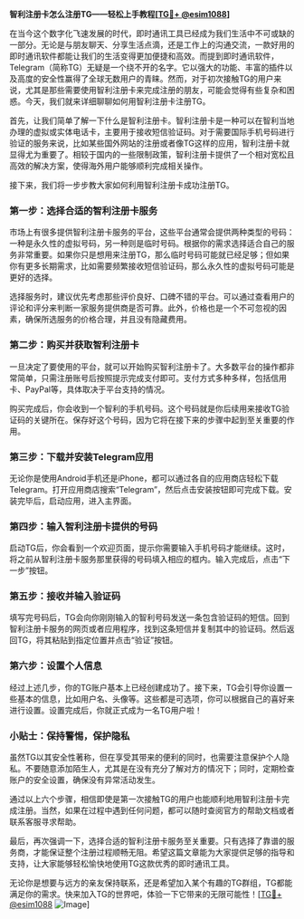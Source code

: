 **智利注册卡怎么注册TG——轻松上手教程[[TG💪+ @esim1088](https://t.me/s/esim1088)]**

在当今这个数字化飞速发展的时代，即时通讯工具已经成为我们生活中不可或缺的一部分。无论是与朋友聊天、分享生活点滴，还是工作上的沟通交流，一款好用的即时通讯软件都能让我们的生活变得更加便捷和高效。而提到即时通讯软件，Telegram（简称TG）无疑是一个绕不开的名字。它以强大的功能、丰富的插件以及高度的安全性赢得了全球无数用户的青睐。然而，对于初次接触TG的用户来说，尤其是那些需要使用智利注册卡来完成注册的朋友，可能会觉得有些复杂和困惑。今天，我们就来详细聊聊如何用智利注册卡注册TG。

首先，让我们简单了解一下什么是智利注册卡。智利注册卡是一种可以在智利当地办理的虚拟或实体电话卡，主要用于接收短信验证码。对于需要国际手机号码进行验证的服务来说，比如某些国外网站的注册或者像TG这样的应用，智利注册卡就显得尤为重要了。相较于国内的一些限制政策，智利注册卡提供了一个相对宽松且高效的解决方案，使得海外用户能够顺利完成相关操作。

接下来，我们将一步步教大家如何利用智利注册卡成功注册TG。

### 第一步：选择合适的智利注册卡服务

市场上有很多提供智利注册卡服务的平台，这些平台通常会提供两种类型的号码：一种是永久性的虚拟号码，另一种则是临时号码。根据你的需求选择适合自己的服务非常重要。如果你只是想用来注册TG，那么临时号码可能就已经足够；但如果你有更多长期需求，比如需要频繁接收短信验证码，那么永久性的虚拟号码可能是更好的选择。

选择服务时，建议优先考虑那些评价良好、口碑不错的平台。可以通过查看用户的评论和评分来判断一家服务提供商是否可靠。此外，价格也是一个不可忽视的因素，确保所选服务的价格合理，并且没有隐藏费用。

### 第二步：购买并获取智利注册卡

一旦决定了要使用的平台，就可以开始购买智利注册卡了。大多数平台的操作都非常简单，只需注册账号后按照提示完成支付即可。支付方式多种多样，包括信用卡、PayPal等，具体取决于平台支持的情况。

购买完成后，你会收到一个智利的手机号码。这个号码就是你后续用来接收TG验证码的关键所在。保存好这个号码，因为它将在接下来的步骤中起到至关重要的作用。

### 第三步：下载并安装Telegram应用

无论你是使用Android手机还是iPhone，都可以通过各自的应用商店轻松下载Telegram。打开应用商店搜索“Telegram”，然后点击安装按钮即可完成下载。安装完毕后，启动应用，进入主界面。

### 第四步：输入智利注册卡提供的号码

启动TG后，你会看到一个欢迎页面，提示你需要输入手机号码才能继续。这时，将之前从智利注册卡服务那里获得的号码填入相应的框内。输入完成后，点击“下一步”按钮。

### 第五步：接收并输入验证码

填写完号码后，TG会向你刚刚输入的智利号码发送一条包含验证码的短信。回到智利注册卡服务的网页或者应用程序，找到这条短信并复制其中的验证码。然后返回TG，将其粘贴到指定位置并点击“验证”按钮。

### 第六步：设置个人信息

经过上述几步，你的TG账户基本上已经创建成功了。接下来，TG会引导你设置一些基本的信息，比如用户名、头像等。这些都是可选项，你可以根据自己的喜好来进行设置。设置完成后，你就正式成为一名TG用户啦！

### 小贴士：保持警惕，保护隐私

虽然TG以其安全性著称，但在享受其带来的便利的同时，也需要注意保护个人隐私。不要随意添加陌生人，尤其是在没有充分了解对方的情况下；同时，定期检查账户的安全设置，确保没有异常活动发生。

通过以上六个步骤，相信即使是第一次接触TG的用户也能顺利地用智利注册卡完成注册。当然，如果在过程中遇到任何问题，都可以随时查阅官方的帮助文档或者联系客服寻求帮助。

最后，再次强调一下，选择合适的智利注册卡服务至关重要。只有选择了靠谱的服务商，才能保证整个注册过程顺畅无阻。希望这篇文章能为大家提供足够的指导和支持，让大家能够轻松愉快地使用TG这款优秀的即时通讯工具。

无论你是想要与远方的亲友保持联系，还是希望加入某个有趣的TG群组，TG都能满足你的需求。快来加入TG的世界吧，体验一下它带来的无限可能性！[[TG💪+ @esim1088](https://t.me/s/esim1088) ![Image](https://i.postimg.cc/4NQfJmqS/Snipaste-2025-05-13-00-14-12.png)]